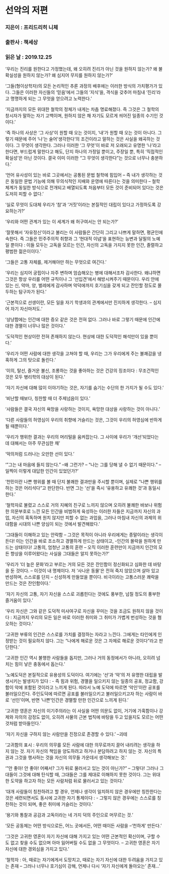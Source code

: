 # 선악의 저편
### 지은이 : 프리드리히 니체
### 출판사 : 책세상
### 읽은 날 : 2019.12.25

‘우리는 진리를 원한다고 가정했는데, 왜 오히려 진리가 아닌 것을 원하지 않는가? 왜 불확실성을 원하지 않는가? 왜 심지어 무지를 원하지 않는가?’

‘그들(형이상학자)의 모든 논리적인 추론 과정의 배후에는 이러한 방식의 가치평가가 있다. 그들은 이러한 자신들의 ‘믿음’에서 그들의 ‘지식’을, 격식을 갖추어 마침내 ‘진리’라고 명명하게 되는 그 무엇을 얻으려고 노력한다.’

‘지금까지의 모든 위대한 철학의 정체가 내게는 차츰 명료해졌다. 즉 그것은 그 철학의 창시자가 말하는 자기 고백이며, 원하지 않은 채 자기도 모르게 씌어진 일종의 수기인 것이다.’

‘즉 하나의 사상은 ‘그 사상’이 원할 때 오는 것이지, ‘내’가 원할 때 오는 것이 아니다. 그렇기 때문에 주어 ‘나’는 술어’생각한다’의 조건이라고 말하는 것은 사실을 왜곡하는 것이다. 그 무엇이 생각한다. 그러나 이러한 ‘그 무엇’이 바로 저 오래되고 유명한 ‘나’라고 한다면, 부드럽게 말한다고 해도, 단지 하나의 가정일 뿐이고, 주장일 뿐, 특히 ‘직접적인 확실성’은 아닌 것이다. 결국 이미 이러한 “그 무엇이 생각한다”는 것으로 너무나 충분하다.’

‘언어 유사성이 있는 바로 그곳에서는 공통된 문법 철학에 힘입어 – 즉 내가 생각하는 것은 동일한 문법 기능에 의해 무의식적인 지배와 운영에 따른다는 것을 의미한다 – 철학 체계가 동일한 방식으로 전개되고 배열되도록 처음부터 모든 것이 준비되어 있다는 것은 도저히 피할 수 없다.’

‘실로 무엇이 도대체 우리가 ‘참’과 ‘거짓’이라는 본질적인 대립이 있다고 가정하도록 강요하는가?’

‘우리와 어떤 관계가 있는 이 세계가 왜 허구여서는 안 되는가?’

‘잘못해서 ‘자유정신’이라고 불리는 이 사람들은 간단히 그리고 나쁘게 말하면, 평균인에 속한다. 즉 그들은 민주주의적 취향과 그 ‘현대적 이념’을 표현하는 능변과 달필의 노예일 뿐이다 : 이들 모두는 고독을 모르는 인간, 자신의 고독을 가지지 못한 인간, 졸렬하고 평범한 젊은이이다.’

‘그들은 고통 자체를, 제거해야만 하는 무엇으로 여긴다.’

‘우리는 심지어 궁핍이나 자주 변하며 엄습해오는 병에 대해서조차 감사한다. 왜냐하면 그것은 항상 우리를 어떤 규칙이나 그 ‘선입견’에서 해방시켜주기 때문이다. 우리 안에 있는 신, 악마, 양, 벌레에게 감사하며 악덕에까지 호기심을 갖게 되고 잔인할 정도로 몰두하는 탐구자가 된다.’

‘근본적으로 선생이란, 모든 일을 자기 학생과의 관계에서만 진지하게 생각한다. – 심지어 자기 자신마저도.’

‘상냥함에는 인간에 대한 증오 같은 것은 전혀 없다. 그러나 바로 그렇기 때문에 인간에 대한 경멸이 너무나 많은 것이다.’

‘도덕적인 현상이란 전혀 존재하지 않는다. 현상에 대한 도덕적인 해석만이 있을 뿐이다.’

‘우리가 어떤 사람에 대한 생각을 고쳐야 할 때, 우리는 그가 우리에게 주는 불쾌감을 냉혹하게 그의 탓으로 돌린다.’

‘이의, 탈선, 즐거운 불신, 조롱하는 것을 좋아하는 것은 건강의 징조이다 : 무조건적인 것은 모두 병리학의 대상이 된다.’

‘자기 자신에 대해 많이 이야기하는 것은, 자기를 숨기는 수단의 한 가지가 될 수도 있다.’

‘비난할 때보다, 칭찬할 때 더 주제넘음이 있다.’

‘사람들은 결국 자신의 욕망을 사랑하는 것이지, 욕망한 대상을 사랑하는 것이 아니다.’

‘다른 사람들의 허영심이 우리의 취향에 거슬리는 것은, 그것이 우리의 허영심에 반하게 될 때뿐이다.’

‘우리가 행위한 결과는 우리의 머리털을 움켜잡는다. 그 사이에 우리가 ‘개선’되었다는 데 대해서는 아주 무관심한 채’

‘악의처럼 드러나는 오만한 선이 있다.’

‘”그는 내 마음에 들지 않는다.” –왜 그런가? – “나는 그를 당해 낼 수 없기 때문이다.” – 일찍이 이렇게 대답한 인간이 있었던가?’

‘천민이란 나쁜 행위를 볼 때 단지 불쾌한 결과만을 주시할 뿐이며, 실제로 “나쁜 행위를 하는 것은 어리석다”고 판단한다. 반면 그는 ‘선’을 즉시 ‘유용하고 유쾌한 것’과 동일시한다.’

‘철학자로 불렸고 스스로 거의 지혜의 친구로 느끼지 않으며 오히려 불쾌한 바보나 위험한 의문부호로 느낀 모든 인간을 비범하게 육성하는 이러한 자들은 지금까지 자신의 과업, 자신의 혹독하며 원치 않지만 피할 수 없는 과업을, 그러나 마침내 자신의 과제의 위대함을 시대의 나쁜 양심이 되는 것에서 발견해왔다.’

‘그대들이 이해하고 있는 안락함 – 그것은 목적이 아니라 우리에게는 종말이라는 생각이 든다! 이는 인간을 바로 조소하고 경멸하게 만드는 상태이고, -인간의 몰락을 원하게 만드는 상태이다! 고통의, 엄청난 고통의 훈련 – 오직 이러한 훈련만이 지금까지 인간의 모든 향상을 이루어왔다는 사실을 그대들은 알지 못하는가?’

‘우리가 ‘더 높은 문화’라고 부르는 거의 모든 것은 잔인함이 정신화되고 심화한 데 바탕을 둔 것이다. – 이것이 내 명제이다. 저 ‘사나운 동물’은 전혀 죽지 않았으며 살아 있고 번성하며, 스스로를 단지 – 신성하게 만들었을 뿐이다. 비극이라는 고통스러운 쾌락을 만드는 것은 잔인함이다.’

‘자기 자신의 고통, 자기 자신을 스스로 괴롭힌다는 것에도 풍부한, 넘칠 정도의 풍부한 즐거움이 있다.’

‘우리 자신은 그와 같은 도덕적 미사여구로 자신을 꾸미는 것을 조금도 원하지 않을 것이다 : 지금까지 우리의 모든 일은 바로 이러한 취미와 그 취미가 가볍게 번성하는 것을 혐오하는 것이다.’

‘고귀한 부류의 인간은 스스로를 가치를 결정하는 자라고 느낀다. 그에게는 타인에게 인정받는 것이 필요하지 않다. 그는 “나에게 해로운 것은 그 자체로 해로운 것이다”라고 판단한다.’

‘고귀한 인간 역시 불행한 사람들을 돕지만, 그러나 거의 동정에서가 아니라, 오히려 넘치는 힘이 낳은 충동에서 돕는다.’

‘노예도덕은 본질적으로 유용성의 도덕이다. 여기에는 ‘선’과 ‘악’의 저 유명한 대립을 발생시키는 발생지가 있다 : - 즉 힘과 위험, 경멸을 일으키지 않는 일종의 공포, 정교함, 강함이 악에 포함된 것이라고 느끼게 된다. 따라서 노예 도덕에 따르면 ‘악인’이란 공포를 불러일으킨다. 주인도덕에 따르면 공포를 불러일으키고 불러일으키고자 하는 사람이 바로 ‘선인’이며, 반면 ‘나쁜’인간은 경멸할 만한 인간으로 느끼게 된다.’

‘고귀한 영혼은 자신의 이기주의라는 이 사실을 어떤 의문도 없이, 거기에 가혹함이나 강제와 자의의 감정도 없이, 오히려 사물의 근본 법칙에 바탕을 두고 있을지도 모르는 어떤 것처럼 받아들인다.’

‘자기 자신을 구하지 않는 사람만을 진정으로 존경할 수 있다.’ –괴테

‘고귀함의 표시 : 우리의 의무를 모든 사람에 대한 의무로까지 끌어 내리려는 생각을 하지 않는 것. 자기 자신의 책임을 양도하려고 하거나 분담하려고 하지 않는 것. 자신의 특권과 그것을 행사하는 것을 자신의 의무들 가운데서 생각해보는 것.’

‘”안 좋아! 안 좋아! 어째서? 그가 뒤로 물러서고 있는 것이 아닌가?” – 그렇다! 그러나 그대들이 그것에 대해 탄식할 때, 그대들은 그를 제대로 이해하지 못한 것이다. 그는 위대한 도약을 하고자 하는 모든 사람처럼 뒤로 물러서고 있는 것이다.’

‘대개 사람들이 칭찬하려고 할 경우, 언제나 생각이 일치하지 않은 경우에만 칭찬한다는 것은 세련되면서도 동시에 고귀한 자기 통제이다 : - 그렇지 않은 경우에는 스스로를 칭찬하는 것이 되며, 좋은 취미에 거슬리는 것이다.’

‘용기와 통찰과 공감과 고독이라는 네 가지 덕의 주인으로 머무르는 것.’

‘모든 공동체는 어떤 방식으로든, 어느 곳에서든, 어떤 때이든 사람을 –‘천하게’ 만든다.’

‘그것은 고귀한 영혼이 자기 자신에 대해 가지고 있는 어떤 근본적인 확신이며, 구할 수도 없고 찾을 수도 없으며 아마 잃어버릴 수도 없을 그 무엇이다. – 고귀한 영혼은 자기 자신에 대한 경외심을 가지고 있다.’

‘철학자 : 아, 때로는 자기에게서 도망치고, 때로는 자기 자신에 대한 두려움을 가지고 있는 존재 – 그러나 너무나 호기심이 강해, 언제나 다시 ‘자기 자신에게 돌아오는’ 존재...’